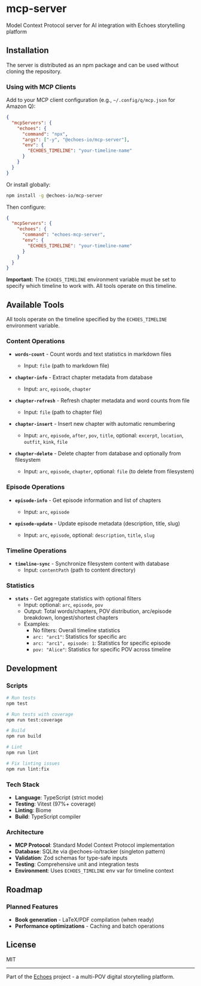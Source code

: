 # mcp-server

Model Context Protocol server for AI integration with Echoes storytelling platform

## Installation

The server is distributed as an npm package and can be used without cloning the repository.

### Using with MCP Clients

Add to your MCP client configuration (e.g., `~/.config/q/mcp.json` for Amazon Q):

```json
{
  "mcpServers": {
    "echoes": {
      "command": "npx",
      "args": ["-y", "@echoes-io/mcp-server"],
      "env": {
        "ECHOES_TIMELINE": "your-timeline-name"
      }
    }
  }
}
```

Or install globally:

```bash
npm install -g @echoes-io/mcp-server
```

Then configure:

```json
{
  "mcpServers": {
    "echoes": {
      "command": "echoes-mcp-server",
      "env": {
        "ECHOES_TIMELINE": "your-timeline-name"
      }
    }
  }
}
```

**Important:** The `ECHOES_TIMELINE` environment variable must be set to specify which timeline to work with. All tools operate on this timeline.

## Available Tools

All tools operate on the timeline specified by the `ECHOES_TIMELINE` environment variable.

### Content Operations
- **`words-count`** - Count words and text statistics in markdown files
  - Input: `file` (path to markdown file)
  
- **`chapter-info`** - Extract chapter metadata from database
  - Input: `arc`, `episode`, `chapter`
  
- **`chapter-refresh`** - Refresh chapter metadata and word counts from file
  - Input: `file` (path to chapter file)
  
- **`chapter-insert`** - Insert new chapter with automatic renumbering
  - Input: `arc`, `episode`, `after`, `pov`, `title`, optional: `excerpt`, `location`, `outfit`, `kink`, `file`
  
- **`chapter-delete`** - Delete chapter from database and optionally from filesystem
  - Input: `arc`, `episode`, `chapter`, optional: `file` (to delete from filesystem)

### Episode Operations
- **`episode-info`** - Get episode information and list of chapters
  - Input: `arc`, `episode`
  
- **`episode-update`** - Update episode metadata (description, title, slug)
  - Input: `arc`, `episode`, optional: `description`, `title`, `slug`

### Timeline Operations
- **`timeline-sync`** - Synchronize filesystem content with database
  - Input: `contentPath` (path to content directory)

### Statistics
- **`stats`** - Get aggregate statistics with optional filters
  - Input: optional: `arc`, `episode`, `pov`
  - Output: Total words/chapters, POV distribution, arc/episode breakdown, longest/shortest chapters
  - Examples:
    - No filters: Overall timeline statistics
    - `arc: "arc1"`: Statistics for specific arc
    - `arc: "arc1", episode: 1`: Statistics for specific episode
    - `pov: "Alice"`: Statistics for specific POV across timeline

## Development

### Scripts

```bash
# Run tests
npm test

# Run tests with coverage
npm run test:coverage

# Build
npm run build

# Lint
npm run lint

# Fix linting issues
npm run lint:fix
```

### Tech Stack

- **Language**: TypeScript (strict mode)
- **Testing**: Vitest (97%+ coverage)
- **Linting**: Biome
- **Build**: TypeScript compiler

### Architecture

- **MCP Protocol**: Standard Model Context Protocol implementation
- **Database**: SQLite via @echoes-io/tracker (singleton pattern)
- **Validation**: Zod schemas for type-safe inputs
- **Testing**: Comprehensive unit and integration tests
- **Environment**: Uses `ECHOES_TIMELINE` env var for timeline context

## Roadmap

### Planned Features
- **Book generation** - LaTeX/PDF compilation (when ready)
- **Performance optimizations** - Caching and batch operations

## License

MIT

---

Part of the [Echoes](https://github.com/echoes-io) project - a multi-POV digital storytelling platform.
